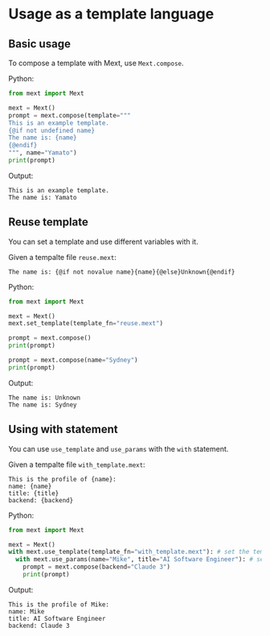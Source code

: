# Usage as a template language

## Basic usage

To compose a template with Mext, use `Mext.compose`.

Python:
```python
from mext import Mext

mext = Mext()
prompt = mext.compose(template="""
This is an example template.
{@if not undefined name}
The name is: {name}
{@endif}
""", name="Yamato")
print(prompt)
```

Output:
```plaintext
This is an example template.
The name is: Yamato
```
## Reuse template

You can set a template and use different variables with it.

Given a tempalte file `reuse.mext`:
```mext
The name is: {@if not novalue name}{name}{@else}Unknown{@endif}
```

Python:
```python
from mext import Mext

mext = Mext()
mext.set_template(template_fn="reuse.mext")

prompt = mext.compose()
print(prompt)

prompt = mext.compose(name="Sydney")
print(prompt)
```

Output:
```plaintext
The name is: Unknown
The name is: Sydney
```
## Using with statement

You can use `use_template` and `use_params` with the `with` statement.

Given a tempalte file `with_template.mext`:
```mext
This is the profile of {name}:
name: {name}
title: {title}
backend: {backend}
```

Python:
```python
from mext import Mext

mext = Mext()
with mext.use_template(template_fn="with_template.mext"): # set the template
  with mext.use_params(name="Mike", title="AI Software Engineer"): # set the parameters for the template
    prompt = mext.compose(backend="Claude 3")
    print(prompt)

```

Output:
```plaintext
This is the profile of Mike:
name: Mike
title: AI Software Engineer
backend: Claude 3
```